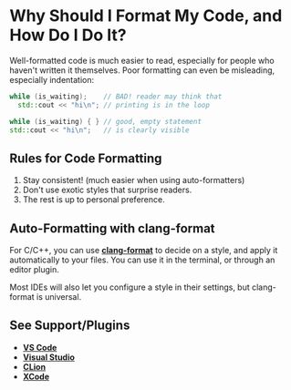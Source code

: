 # Why Should I Format My Code, and How Do I Do It?

Well-formatted code is much easier to read, especially for people who haven't written it themselves. Poor formatting can
even be misleading, especially indentation:

```cpp
while (is_waiting);    // BAD! reader may think that
  std::cout << "hi\n"; // printing is in the loop

while (is_waiting) { } // good, empty statement
std::cout << "hi\n";   // is clearly visible
```

## Rules for Code Formatting

1. Stay consistent! (much easier when using auto-formatters)
2. Don't use exotic styles that surprise readers.
3. The rest is up to personal preference.

<!-- inline -->

## Auto-Formatting with clang-format

For C/C++, you can use **[clang-format][cf]** to decide on a style, and apply it automatically to your files. You can
use it in the terminal, or through an editor plugin.

Most IDEs will also let you configure a style in their settings, but clang-format is universal.

[cf]: https://clang.llvm.org/docs/ClangFormat.html

<!-- inline -->

## See Support/Plugins

- **[VS Code](https://code.visualstudio.com/docs/cpp/cpp-ide#_code-formatting)**
- **[Visual Studio](https://learn.microsoft.com/en-us/visualstudio/ide/reference/options-text-editor-c-cpp-formatting?view=vs-2022#configuring-clangformat-options)**
- **[CLion](https://www.jetbrains.com/help/clion/clangformat-as-alternative-formatter.html)**
- **[XCode](https://github.com/mapbox/XcodeClangFormat)**
